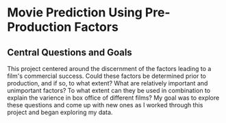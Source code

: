 # Movie Prediction Using Pre-Production Factors
## Central Questions and Goals
This project centered around the discernment of the factors leading to a film's commercial success. Could these factors be determined prior to production, and if so, to what extent? What are relatively important and unimportant factors? To what extent can they be used in combination to explain the varience in box office of different films? My goal was to explore these questions and come up with new ones as I worked through this project and began exploring my data.

